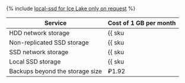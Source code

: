 {% include [local-ssd for Ice Lake only on request](../../_includes/ice-lake-local-ssd-note.md) %}

| Service                         | Cost of 1 GB per month                                              |
| ----- | ----- |
| HDD network storage        | {{ sku|RUB|mdb.cluster.network-hdd.pg|month|string }}               |
| Non-replicated SSD storage | {{ sku|RUB|mdb.cluster.network-ssd-nonreplicated.pg|month|string }} |
| SSD network storage        | {{ sku|RUB|mdb.cluster.network-nvme.pg|month|string }}              |
| Local SSD storage          | {{ sku|RUB|mdb.cluster.local-nvme.pg|month|string }}                |
| Backups beyond the storage size | ₽1.92 |
